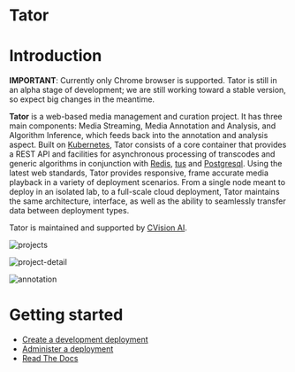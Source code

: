 Tator
=====

Introduction
============

**IMPORTANT**: Currently only Chrome browser is supported. Tator is still in an alpha stage of development; we are still working toward a stable version, so expect big changes in the meantime.

**Tator** is a web-based media management and curation project. It has three main components: Media Streaming, Media Annotation and Analysis, and Algorithm Inference, which feeds back into the annotation and analysis aspect. Built on [Kubernetes][kube], Tator consists of a core container that provides a REST API and facilities for asynchronous processing of transcodes and generic algorithms in conjunction with [Redis][redis], [tus][tus] and [Postgresql][postgresql]. Using the latest web standards, Tator provides responsive, frame accurate media playback in a variety of deployment scenarios. From a single node meant to deploy in an isolated lab, to a full-scale cloud deployment, Tator maintains the same architecture, interface, as well as the ability to seamlessly transfer data between deployment types.

Tator is maintained and supported by [CVision AI](https://www.cvisionai.com).

![projects](https://user-images.githubusercontent.com/7937658/65167417-83f95c00-da10-11e9-83aa-eec9db99c730.png)

![project-detail](https://user-images.githubusercontent.com/7937658/65167420-865bb600-da10-11e9-86b0-2e5d64a12885.png)

![annotation](https://user-images.githubusercontent.com/7937658/65167423-878ce300-da10-11e9-88e8-8c8926f45c6b.png)

Getting started
===============

* [Create a development deployment](doc/start_here.md)
* [Administer a deployment](doc/admin.md)
* [Read The Docs](https://pytator.readthedocs.io/en/latest/)

[kube]: https://kubernetes.io
[redis]: https://redis.io
[tus]: https://tus.io
[postgresql]: https://www.postgresql.org

